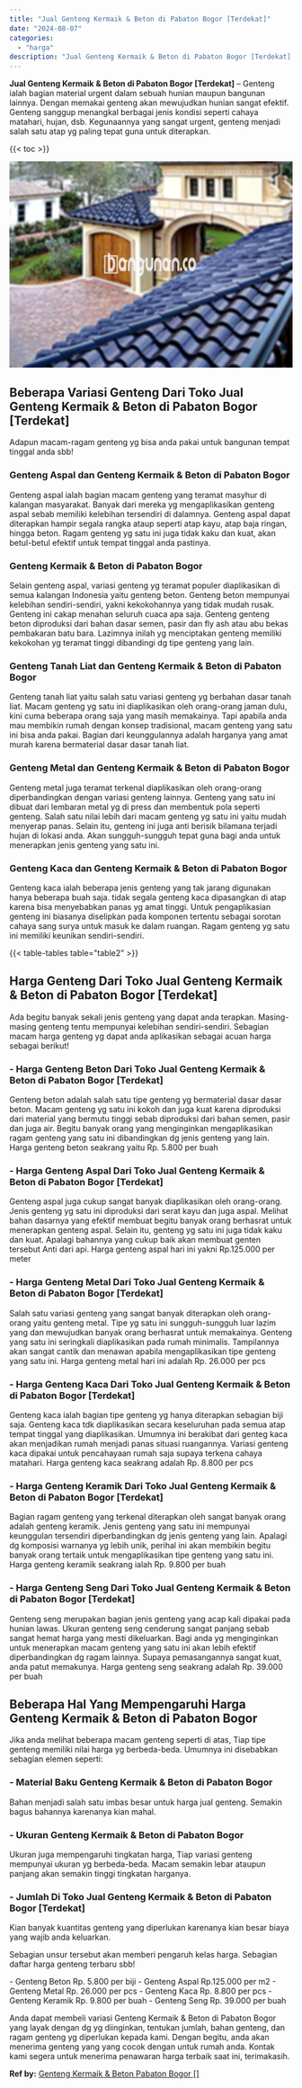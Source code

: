 ```yaml
---
title: "Jual Genteng Kermaik & Beton di Pabaton Bogor [Terdekat]"
date: "2024-08-07"
categories: 
  - "harga"
description: "Jual Genteng Kermaik & Beton di Pabaton Bogor [Terdekat]. Anda dapat membeli variasi Genteng Kermaik & Beton di Pabaton Bogor yang layak dengan dg yg diingin..."
---
```


**Jual Genteng Kermaik & Beton di Pabaton Bogor \[Terdekat\]** – Genteng ialah bagian material urgent dalam sebuah hunian maupun bangunan lainnya. Dengan memakai genteng akan mewujudkan hunian sangat efektif. Genteng sanggup menangkal berbagai jenis kondisi seperti cahaya matahari, hujan, dsb. Kegunaannya yang sangat urgent, genteng menjadi salah satu atap yg paling tepat guna untuk diterapkan.

{{< toc >}}

![Jual Genteng Kermaik & Beton di Pabaton Bogor [Terdekat]](/images/genteng-minimalis-murah21.png)

## Beberapa Variasi Genteng Dari Toko Jual Genteng Kermaik & Beton di Pabaton Bogor \[Terdekat\]

Adapun macam-ragam genteng yg bisa anda pakai untuk bangunan tempat tinggal anda sbb!

### Genteng Aspal dan Genteng Kermaik & Beton di Pabaton Bogor

Genteng aspal ialah bagian macam genteng yang teramat masyhur di kalangan masyarakat. Banyak dari mereka yg mengaplikasikan genteng aspal sebab memiliki kelebihan tersendiri di dalamnya. Genteng aspal dapat diterapkan hampir segala rangka ataup seperti atap kayu, atap baja ringan, hingga beton. Ragam genteng yg satu ini juga tidak kaku dan kuat, akan betul-betul efektif untuk tempat tinggal anda pastinya.

### Genteng Kermaik & Beton di Pabaton Bogor

Selain genteng aspal, variasi genteng yg teramat populer diaplikasikan di semua kalangan Indonesia yaitu genteng beton. Genteng beton mempunyai kelebihan sendiri-sendiri, yakni kekokohannya yang tidak mudah rusak. Genteng ini cakap menahan seluruh cuaca apa saja. Genteng genteng beton diproduksi dari bahan dasar semen, pasir dan fly ash atau abu bekas pembakaran batu bara. Lazimnya inilah yg menciptakan genteng memiliki kekokohan yg teramat tinggi dibandingi dg tipe genteng yang lain.

### Genteng Tanah Liat dan Genteng Kermaik & Beton di Pabaton Bogor

Genteng tanah liat yaitu salah satu variasi genteng yg berbahan dasar tanah liat. Macam genteng yg satu ini diaplikasikan oleh orang-orang jaman dulu, kini cuma beberapa orang saja yang masih memakainya. Tapi apabila anda mau membikin rumah dengan konsep tradisional, macam genteng yang satu ini bisa anda pakai. Bagian dari keunggulannya adalah harganya yang amat murah karena bermaterial dasar dasar tanah liat.

### Genteng Metal dan Genteng Kermaik & Beton di Pabaton Bogor

Genteng metal juga teramat terkenal diaplikasikan oleh orang-orang diperbandingkan dengan variasi genteng lainnya. Genteng yang satu ini dibuat dari lembaran metal yg di press dan membentuk pola seperti genteng. Salah satu nilai lebih dari macam genteng yg satu ini yaitu mudah menyerap panas. Selain itu, genteng ini juga anti berisik bilamana terjadi hujan di lokasi anda. Akan sungguh-sungguh tepat guna bagi anda untuk menerapkan jenis genteng yang satu ini.

### Genteng Kaca dan Genteng Kermaik & Beton di Pabaton Bogor

Genteng kaca ialah beberapa jenis genteng yang tak jarang digunakan hanya beberapa buah saja. tidak segala genteng kaca dipasangkan di atap karena bisa menyebabkan panas yg amat tinggi. Untuk pengaplikasian genteng ini biasanya diselipkan pada komponen tertentu sebagai sorotan cahaya sang surya untuk masuk ke dalam ruangan. Ragam genteng yg satu ini memiliki keunikan sendiri-sendiri.

{{< table-tables table="table2" >}}

## Harga Genteng Dari Toko Jual Genteng Kermaik & Beton di Pabaton Bogor \[Terdekat\]

Ada begitu banyak sekali jenis genteng yang dapat anda terapkan. Masing-masing genteng tentu mempunyai kelebihan sendiri-sendiri. Sebagian macam harga genteng yg dapat anda aplikasikan sebagai acuan harga sebagai berikut!

### \- Harga Genteng Beton Dari Toko Jual Genteng Kermaik & Beton di Pabaton Bogor \[Terdekat\]

Genteng beton adalah salah satu tipe genteng yg bermaterial dasar dasar beton. Macam genteng yg satu ini kokoh dan juga kuat karena diproduksi dari material yang bermutu tinggi sebab diproduksi dari bahan semen, pasir dan juga air. Begitu banyak orang yang menginginkan mengaplikasikan ragam genteng yang satu ini dibandingkan dg jenis genteng yang lain. Harga genteng beton seakrang yaitu Rp. 5.800 per buah

### \- Harga Genteng Aspal Dari Toko Jual Genteng Kermaik & Beton di Pabaton Bogor \[Terdekat\]

Genteng aspal juga cukup sangat banyak diaplikasikan oleh orang-orang. Jenis genteng yg satu ini diproduksi dari serat kayu dan juga aspal. Melihat bahan dasarnya yang efektif membuat begitu banyak orang berhasrat untuk menerapkan genteng aspal. Selain itu, genteng yg satu ini juga tidak kaku dan kuat. Apalagi bahannya yang cukup baik akan membuat genten tersebut Anti dari api. Harga genteng aspal hari ini yakni Rp.125.000 per meter

### \- Harga Genteng Metal Dari Toko Jual Genteng Kermaik & Beton di Pabaton Bogor \[Terdekat\]

Salah satu variasi genteng yang sangat banyak diterapkan oleh orang-orang yaitu genteng metal. Tipe yg satu ini sungguh-sungguh luar lazim yang dan mewujudkan banyak orang berhasrat untuk memakainya. Genteng yang satu ini seringkali diaplikasikan pada rumah minimalis. Tampilannya akan sangat cantik dan menawan apabila mengaplikasikan tipe genteng yang satu ini. Harga genteng metal hari ini adalah Rp. 26.000 per pcs

### \- Harga Genteng Kaca Dari Toko Jual Genteng Kermaik & Beton di Pabaton Bogor \[Terdekat\]

Genteng kaca ialah bagian tipe genteng yg hanya diterapkan sebagian biji saja. Genteng kaca tdk diaplikasikan secara keseluruhan pada semua atap tempat tinggal yang diaplikasikan. Umumnya ini berakibat dari genteg kaca akan menjadikan rumah menjadi panas situasi ruangannya. Variasi genteng kaca dipakai untuk pencahayaan rumah saja supaya terkena cahaya matahari. Harga genteng kaca seakrang adalah Rp. 8.800 per pcs

### \- Harga Genteng Keramik Dari Toko Jual Genteng Kermaik & Beton di Pabaton Bogor \[Terdekat\]

Bagian ragam genteng yang terkenal diterapkan oleh sangat banyak orang adalah genteng keramik. Jenis genteng yang satu ini mempunyai keunggulan tersendiri diperbandingkan dg jenis genteng yang lain. Apalagi dg komposisi warnanya yg lebih unik, perihal ini akan membikin begitu banyak orang tertaik untuk mengaplikasikan tipe genteng yang satu ini. Harga genteng keramik seakrang ialah Rp. 9.800 per buah

### \- Harga Genteng Seng Dari Toko Jual Genteng Kermaik & Beton di Pabaton Bogor \[Terdekat\]

Genteng seng merupakan bagian jenis genteng yang acap kali dipakai pada hunian lawas. Ukuran genteng seng cenderung sangat panjang sebab sangat hemat harga yang mesti dikeluarkan. Bagi anda yg menginginkan untuk menerapkan macam genteng yang satu ini akan lebih efektif diperbandingkan dg ragam lainnya. Supaya pemasangannya sangat kuat, anda patut memakunya. Harga genteng seng seakrang adalah Rp. 39.000 per buah

## Beberapa Hal Yang Mempengaruhi Harga Genteng Kermaik & Beton di Pabaton Bogor

Jika anda melihat beberapa macam genteng seperti di atas, Tiap tipe genteng memiliki nilai harga yg berbeda-beda. Umumnya ini disebabkan sebagian elemen seperti:

### \- Material Baku Genteng Kermaik & Beton di Pabaton Bogor

Bahan menjadi salah satu imbas besar untuk harga jual genteng. Semakin bagus bahannya karenanya kian mahal.

### \- Ukuran Genteng Kermaik & Beton di Pabaton Bogor

Ukuran juga mempengaruhi tingkatan harga, Tiap variasi genteng mempunyai ukuran yg berbeda-beda. Macam semakin lebar ataupun panjang akan semakin tinggi tingkatan harganya.

### \- Jumlah Di Toko Jual Genteng Kermaik & Beton di Pabaton Bogor \[Terdekat\]

Kian banyak kuantitas genteng yang diperlukan karenanya kian besar biaya yang wajib anda keluarkan.

Sebagian unsur tersebut akan memberi pengaruh kelas harga. Sebagian daftar harga genteng terbaru sbb!

\- Genteng Beton Rp. 5.800 per biji - Genteng Aspal Rp.125.000 per m2 - Genteng Metal Rp. 26.000 per pcs - Genteng Kaca Rp. 8.800 per pcs - Genteng Keramik Rp. 9.800 per buah - Genteng Seng Rp. 39.000 per buah

Anda dapat membeli variasi Genteng Kermaik & Beton di Pabaton Bogor yang layak dengan dg yg diinginkan, tentukan jumlah, bahan genteng, dan ragam genteng yg diperlukan kepada kami. Dengan begitu, anda akan menerima genteng yang yang cocok dengan untuk rumah anda. Kontak kami segera untuk menerima penawaran harga terbaik saat ini, terimakasih.

**Ref by:**  [Genteng Kermaik & Beton  Pabaton Bogor []](https://id.wikipedia.org/wiki/Genteng)
